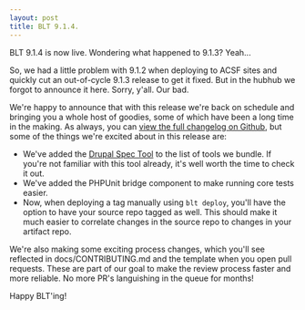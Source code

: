 ```yaml
---
layout: post
title: BLT 9.1.4.
---
```


BLT 9.1.4 is now live. Wondering what happened to 9.1.3? Yeah...

So, we had a little problem with 9.1.2 when deploying to ACSF sites and quickly cut an out-of-cycle 9.1.3 release to get it fixed. But in the hubhub we forgot to announce it here. Sorry, y'all. Our bad.

We're happy to announce that with this release we're back on schedule and bringing you a whole host of goodies, some of which have been a long time in the making. As always, you can [view the full changelog on Github](https://github.com/acquia/blt/compare/9.1.3...9.1.4), but some of the things we're excited about in this release are:

* We've added the [Drupal Spec Tool](https://github.com/acquia/drupal-spec-tool) to the list of tools we bundle. If you're not familiar with this tool already, it's well worth the time to check it out.
* We've added the PHPUnit bridge component to make running core tests easier.
* Now, when deploying a tag manually using `blt deploy`, you'll have the option to have your source repo tagged as well. This should make it much easier to correlate changes in the source repo to changes in your artifact repo.

We're also making some exciting process changes, which you'll see reflected in docs/CONTRIBUTING.md and the template when you open pull requests. These are part of our goal to make the review process faster and more reliable. No more PR's languishing in the queue for months!

Happy BLT'ing!